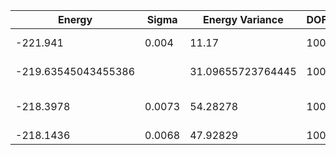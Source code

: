 | Energy              | Sigma  | Energy Variance   | DOF | Einf | Method                                | Reference |
|---------------------|--------|-------------------|-----|------|---------------------------------------|-----------|
| -221.941            | 0.004  | 11.17             | 100 | 0    | VMC with fermions (flux+neel+Jastrow) | [code](https://github.com/varbench/methods/blob/main/scripts/J1J2/square_100_P_0.3/vmc_gutzwiller.sh) |
| -219.63545043455386 |        | 31.09655723764445 | 100 | 0    | DMRG (bond dimension = 1024)          | [code](https://github.com/varbench/methods/blob/main/scripts/J1J2/square_100_P_0.3/dmrg.sh) |
| -218.3978           | 0.0073 | 54.28278          | 100 | 0    | RBM (alpha = 1)                       | TODO: own code (RBM) |
| -218.1436           | 0.0068 | 47.92829          | 100 | 0    | Jastrow baseline                      | [code](https://github.com/varbench/methods/blob/main/scripts/J1J2/square_100_P_0.3/vmc_jastrow.sh) |
